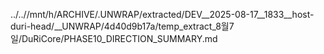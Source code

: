 ../..//mnt/h/ARCHIVE/.UNWRAP/extracted/DEV__2025-08-17__1833__host-duri-head/__UNWRAP/4d40d9b17a/temp_extract_8월7일/DuRiCore/PHASE10_DIRECTION_SUMMARY.md